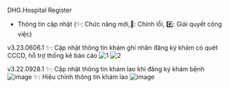 DHG.Hospital Register 
- Thông tin cập nhật
(✨: Chức năng mới,🐛: Chỉnh lỗi, #️⃣: Giải quyết công việc)

v3.23.0606.1
✨: Cập nhật thông tin khám ghi nhân đăng ký khám có quét CCCD, hỗ trợ thống kê báo cáo
![1](https://github.com/dh-hos/dhg.hospitalregister/assets/91751241/5febe2e6-d762-436b-8a4f-9a40801c4386)
![2](https://github.com/dh-hos/dhg.hospitalregister/assets/91751241/b214f897-b8ff-4264-8339-be2b2bfc2e38)

v3.22.0928.1
✨: Cập nhật thông tin khám lao khi đăng ký khám bệnh
![image](https://user-images.githubusercontent.com/91751241/192684966-6e806f22-02ca-4dc6-b039-a491e60309f4.png)
✨: Hiệu chỉnh thông tin khám lao
![image](https://user-images.githubusercontent.com/91751241/192685183-2bc1f5e7-ae7b-4c8a-a568-50268e58a34a.png)

